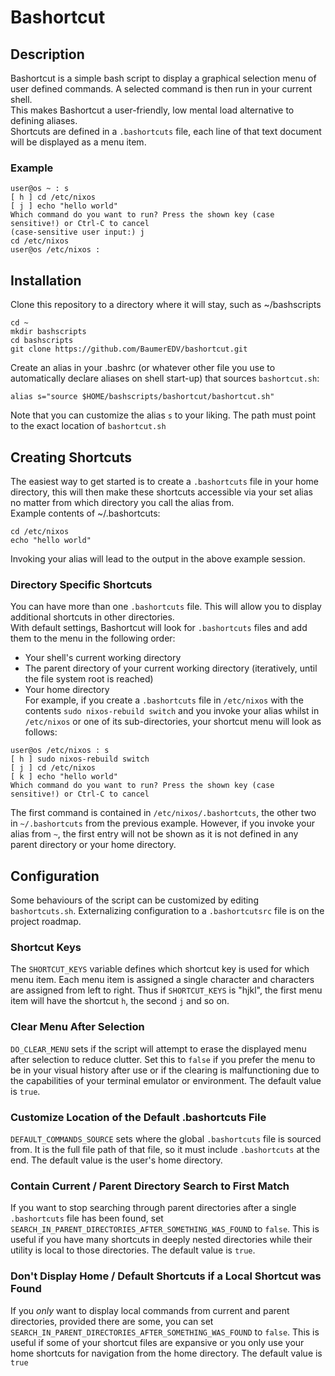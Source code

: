 # Bashortcut
## Description
Bashortcut is a simple bash script to display a graphical selection menu of user defined commands. A selected command is then run in your current shell.  
This makes Bashortcut a user-friendly, low mental load alternative to defining aliases.  
Shortcuts are defined in a ``.bashortcuts`` file, each line of that text document will be displayed as a menu item.  
### Example
```
user@os ~ : s
[ h ] cd /etc/nixos
[ j ] echo "hello world"
Which command do you want to run? Press the shown key (case sensitive!) or Ctrl-C to cancel
(case-sensitive user input:) j
cd /etc/nixos
user@os /etc/nixos :
```
## Installation
Clone this repository to a directory where it will stay, such as ~/bashscripts
```
cd ~
mkdir bashscripts
cd bashscripts
git clone https://github.com/BaumerEDV/bashortcut.git
```
Create an alias in your .bashrc (or whatever other file you use to automatically declare aliases on shell start-up) that sources ``bashortcut.sh``:
```
alias s="source $HOME/bashscripts/bashortcut/bashortcut.sh"
```
Note that you can customize the alias ``s`` to your liking. The path must point to the exact location of ``bashortcut.sh``
## Creating Shortcuts
The easiest way to get started is to create a ``.bashortcuts`` file in your home directory, this will then make these shortcuts accessible via your set alias no matter from which directory you call the alias from.  
Example contents of ~/.bashortcuts:
```
cd /etc/nixos
echo "hello world"
```
Invoking your alias will lead to the output in the above example session.
### Directory Specific Shortcuts
You can have more than one ``.bashortcuts`` file. This will allow you to display additional shortcuts in other directories.  
With default settings, Bashortcut will look for ``.bashortcuts`` files and add them to the menu in the following order:
- Your shell's current working directory
- The parent directory of your current working directory (iteratively, until the file system root is reached)
- Your home directory  
For example, if you create a ``.bashortcuts`` file in ``/etc/nixos`` with the contents ``sudo nixos-rebuild switch`` and you invoke your alias whilst in ``/etc/nixos`` or one of its sub-directories, your shortcut menu will look as follows:
```
user@os /etc/nixos : s
[ h ] sudo nixos-rebuild switch
[ j ] cd /etc/nixos
[ k ] echo "hello world"
Which command do you want to run? Press the shown key (case sensitive!) or Ctrl-C to cancel
```
The first command is contained in ``/etc/nixos/.bashortcuts``, the other two in ``~/.bashortcuts`` from the previous example. However, if you invoke your alias from ``~``, the first entry will not be shown as it is not defined in any parent directory or your home directory.
## Configuration
Some behaviours of the script can be customized by editing ``bashortcuts.sh``. Externalizing configuration to a ``.bashortcutsrc`` file is on the project roadmap.
### Shortcut Keys
The ``SHORTCUT_KEYS`` variable defines which shortcut key is used for which menu item. Each menu item is assigned a single character and characters are assigned from left to right. Thus if ``SHORTCUT_KEYS`` is "hjkl", the first menu item will have the shortcut ``h``, the second ``j`` and so on. 
### Clear Menu After Selection
``DO_CLEAR_MENU`` sets if the script will attempt to erase the displayed menu after selection to reduce clutter. Set this to ``false`` if you prefer the menu to be in your visual history after use or if the clearing is malfunctioning due to the capabilities of your terminal emulator or environment. The default value is ``true``.
### Customize Location of the Default .bashortcuts File
``DEFAULT_COMMANDS_SOURCE`` sets where the global ``.bashortcuts`` file is sourced from. It is the full file path of that file, so it must include ``.bashortcuts`` at the end. The default value is the user's home directory.
### Contain Current / Parent Directory Search to First Match
If you want to stop searching through parent directories after a single ``.bashortcuts`` file has been found, set ``SEARCH_IN_PARENT_DIRECTORIES_AFTER_SOMETHING_WAS_FOUND`` to ``false``. This is useful if you have many shortcuts in deeply nested directories while their utility is local to those directories. The default value is ``true``.
### Don't Display Home / Default Shortcuts if a Local Shortcut was Found
If you *only* want to display local commands from current and parent directories, provided there are some, you can set ``SEARCH_IN_PARENT_DIRECTORIES_AFTER_SOMETHING_WAS_FOUND`` to ``false``. This is useful if some of your shortcut files are expansive or you only use your home shortcuts for navigation from the home directory. The default value is ``true``
